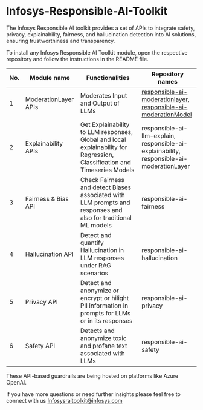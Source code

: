# **Infosys-Responsible-AI-Toolkit**
The Infosys Responsible AI toolkit provides a set of APIs to integrate safety, privacy, explainability, fairness, and hallucination detection into AI solutions, ensuring trustworthiness and transparency. 

To install any Infosys Responsible AI Toolkit module, open the respective repository and follow the instructions in the README file.

| No. | Module name | Functionalities | Repository names |
| --- | --- | --- | ---- |
| 1 | ModerationLayer APIs | Moderates Input and Output of LLMs | [responsible-ai-moderationlayer](https://github.com/Infosys/Infosys-Responsible-AI-Toolkit/tree/main/responsible-ai-moderationLayer),<br>[responsible-ai-moderationModel](https://github.com/Infosys/Infosys-Responsible-AI-Toolkit/tree/main/responsible-ai-ModerationModel) |
| 2 | Explainability APIs | Get Explainability to LLM responses, Global and local explainability for Regression, Classification and Timeseries Models | responsible-ai-llm-explain,<br>responsible-ai-explainability,<br>responsible-ai-moderationLayer |
| 3 | Fairness & Bias API | Check Fairness and detect Biases associated with LLM prompts and responses and also for traditional ML models | responsible-ai-fairness |
| 4 | Hallucination API | Detect and quantify Hallucination in LLM responses under RAG scenarios | responsible-ai-hallucination |
| 5 | Privacy API | Detect and anonymize or encrypt or hilight PII information in prompts for LLMs or in its responses | responsible-ai-privacy |
| 6 | Safety API | Detects and anonymize toxic and profane text associated with LLMs | responsible-ai-safety |


These API-based guardrails are being hosted on platforms like Azure OpenAI.

If you have more questions or need further insights please feel free to connect with us  Infosysraitoolkit@infosys.com

